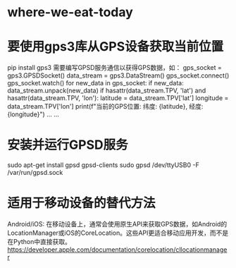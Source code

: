 # where-we-eat-today

# 要使用gps3库从GPS设备获取当前位置
pip install gps3
需要编写GPSD服务通信以获得GPS数据，如：
gps_socket = gps3.GPSDSocket()
data_stream = gps3.DataStream()
gps_socket.connect()
gps_socket.watch()
for new_data in gps_socket:
    if new_data:
        data_stream.unpack(new_data)
        if hasattr(data_stream.TPV, 'lat') and hasattr(data_stream.TPV, 'lon'):
            latitude = data_stream.TPV['lat']
            longitude = data_stream.TPV['lon']
            print(f"当前的GPS位置: 纬度: {latitude}, 经度: {longitude}")
            ... ... 

# 安装并运行GPSD服务
sudo apt-get install gpsd gpsd-clients
sudo gpsd /dev/ttyUSB0 -F /var/run/gpsd.sock

# 适用于移动设备的替代方法

Android/iOS: 在移动设备上，通常会使用原生API来获取GPS数据，如Android的LocationManager或iOS的CoreLocation。这些API更适合移动应用开发，而不是在Python中直接获取。
https://developer.apple.com/documentation/corelocation/cllocationmanager
